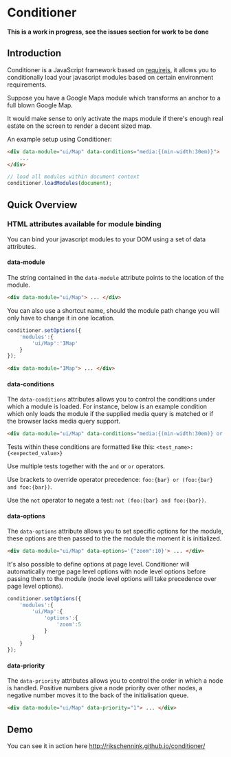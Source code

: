 Conditioner
================================

**This is a work in progress, see the issues section for work to be done**

Introduction
--------------------------------

Conditioner is a JavaScript framework based on [requirejs](http://requirejs.org), it allows you to conditionally load your javascript modules based on certain environment requirements.

Suppose you have a Google Maps module which transforms an anchor to a full blown Google Map.

It would make sense to only activate the maps module if there's enough real estate on the screen to render a decent sized map.

An example setup using Conditioner:

```html
<div data-module="ui/Map" data-conditions="media:{(min-width:30em)}">
    ...
</div>
```

```javascript
// load all modules within document context
conditioner.loadModules(document);
```


Quick Overview
--------------------------------

### HTML attributes available for module binding
You can bind your javascript modules to your DOM using a set of data attributes.

#### data-module
The string contained in the `data-module` attribute points to the location of the module.
```html
<div data-module="ui/Map"> ... </div>
```

You can also use a shortcut name, should the module path change you will only have to change it in one location.
```javascript
conditioner.setOptions({
    'modules':{
        'ui/Map':'IMap'
    }
});
```
```html
<div data-module="IMap"> ... </div>
```

#### data-conditions
The `data-conditions` attributes allows you to control the conditions under which a module is loaded. For instance, below is an example condition which only loads the module if the supplied media query is matched or if the browser lacks media query support.
```html
<div data-module="ui/Map" data-conditions="media:{(min-width:30em)} or not media:{supported}"> ... </div>
```

Tests within these conditions are formatted like this: `<test_name>:{<expected_value>}` 

Use multiple tests together with the `and` or `or` operators. 

Use brackets to override operator precedence: `foo:{bar} or (foo:{bar} and foo:{bar})`. 

Use the `not` operator to negate a test: `not (foo:{bar} and foo:{bar})`.


#### data-options
The `data-options` attribute allows you to set specific options for the module, these options are then passed to the the module the moment it is initialized.
```html
<div data-module="ui/Map" data-options='{"zoom":10}'> ... </div>
```

It's also possible to define options at page level. Conditioner will automatically merge page level options with node level options before passing them to the module (node level options will take precedence over page level options).
```javascript
conditioner.setOptions({
    'modules':{
        'ui/Map':{
            'options':{
                'zoom':5
            }
        }
    }
});
```

#### data-priority
The `data-priority` attributes allows you to control the order in which a node is handled. Positive numbers give a node priority over other nodes, a negative number moves it to the back of the initialisation queue.
```html
<div data-module="ui/Map" data-priority="1"> ... </div>
```


Demo
--------------------------------
You can see it in action here http://rikschennink.github.io/conditioner/
